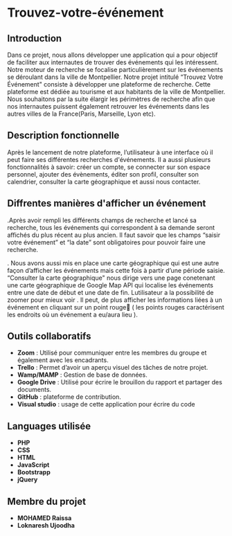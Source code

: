 
# Trouvez-votre-événement
## Introduction 
Dans ce projet, nous allons développer une application qui a pour objectif  de faciliter aux internautes de trouver des événements qui les intéressent. Notre moteur de recherche  se focalise particulièrement sur les événements se déroulant dans la ville de Montpellier.
Notre projet intitulé “Trouvez Votre Événement" consiste à développer une plateforme de recherche. Cette plateforme est dédiée au tourisme et aux habitants de la ville de Montpellier. Nous souhaitons par la suite élargir les périmètres de recherche afin
que nos internautes puissent également retrouver les événements dans les autres villes de la France(Paris, Marseille, Lyon etc).

## Description fonctionnelle
Après le lancement de notre plateforme, l’utilisateur à une interface où il peut faire ses différentes recherches d'événements. Il a aussi plusieurs fonctionnalités à savoir: créer un compte, se connecter sur son espace personnel, ajouter des évènements, éditer son profil, consulter son calendrier,
consulter la carte géographique et aussi nous contacter.

## Diffrentes manières d'afficher un événement
.Après avoir rempli les différents champs de recherche et lancé sa recherche, tous les événements qui correspondent à sa demande seront affichés du plus récent au plus ancien. Il faut savoir que les champs “saisir votre événement” et “la date” sont obligatoires pour pouvoir faire une recherche.

. Nous avons aussi mis en place une carte géographique qui est une autre façon d’afficher les événements mais cette fois à partir d’une période saisie. “Consulter la carte géographique" nous dirige vers une page conetenant une carte géographique de Google Map API qui localise les événements entre une date
de début et une date de fin. Lutilisateur a la possibilité de zoomer pour mieux voir . Il peut, de plus afficher les informations liées à un événement en cliquant sur un point rouge🔴 ( les points rouges caractérisent les endroits où un événement a eu/aura lieu ).


## Outils collaboratifs
- **Zoom** : Utilisé pour communiquer entre les membres du groupe et également avec les encadrants.
- **Trello** : Permet d’avoir un aperçu visuel des tâches de notre projet.
- **Wamp/MAMP** :  Gestion de base de données.
- **Google Drive**  : Utilisé pour écrire le brouillon du rapport et partager des documents.
- **GitHub**  : plateforme de contribution.
- **Visual studio** : usage de cette application pour écrire du code

## Languages utilisée
- **PHP**
- **CSS**
- **HTML**
- **JavaScript**
- **Bootstrapp**
- **jQuery**


## Membre du projet
- **MOHAMED  Raissa**
- **Loknaresh Ujoodha** 


